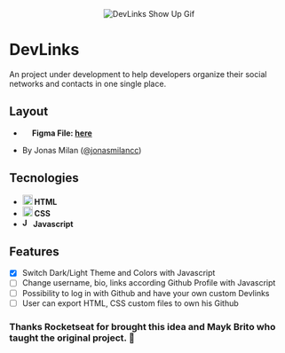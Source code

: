 <div align="center">
  <img src="https://user-images.githubusercontent.com/79858234/177436911-ec47205f-8996-4ca2-85c7-9c8dcfe99a3d.gif" alt="DevLinks Show Up Gif" />
</div>

# DevLinks
An project under development to help developers organize their social networks and contacts in one single place.

## Layout
- <strong>
    <img src="https://cdn.jsdelivr.net/gh/devicons/devicon/icons/figma/figma-original.svg" style="width: 14px;" /> 
      Figma File: <a href="https://www.figma.com/community/file/1125601602315782027">here</a>
  </strong>
- <p>
    By Jonas Milan (<a href="https://www.instagram.com/jonasmilancc/">@jonasmilancc</a>)
  </p>

## Tecnologies
- <strong>
    <img src="https://cdn.jsdelivr.net/gh/devicons/devicon/icons/html5/html5-original.svg" alt="HTML5 Icon" style="width: 18px;" /> 
      HTML
  </strong>
- <strong>
    <img src="https://cdn.jsdelivr.net/gh/devicons/devicon/icons/css3/css3-original.svg" alt="CSS3 Icon" style="width: 18px;" /> 
      CSS
  </strong>
- <strong>
     <img src="https://cdn.jsdelivr.net/gh/devicons/devicon/icons/javascript/javascript-original.svg" alt="Javascript Icon" style="width: 16px;" /> 
      Javascript
  </strong>

## Features
- [x] Switch Dark/Light Theme and Colors with Javascript
- [ ] Change username, bio, links according Github Profile with Javascript
- [ ] Possibility to log in with Github and have your own custom Devlinks
- [ ] User can export HTML, CSS custom files to own his Github

### Thanks Rocketseat for brought this idea and Mayk Brito who taught the original project. :purple_heart:
